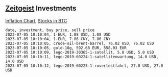 ## [Zeitgeist](index.html) Investments

[Inflation Chart](https://inflationchart.com),
[Stocks in BTC](https://stonksinbtc.xyz/)

```
date, investment, buy price, sell price
2023-07-05 10:10:04, 1-EUR, 1.08 USD, 1.08 USD
2023-07-05 10:10:04, 1-EUR, 7.86 CNY, 7.86 CNY
2023-07-05 10:10:05, crude-oil-brent-barrel, 76.02 USD, 76.02 USD
2023-07-05 10:10:05, gold-10g, 592.68 EUR, 558.03 EUR
2023-07-05 10:10:09, lego-2019-30365-1-satellit, 5.0 USD, 5.0 USD
2023-07-05 10:10:11, lego-2019-60224-1-satellitenwartung, 14.0 USD, 14.0 USD
2023-07-05 10:10:12, lego-2019-60225-1-rovertestfahrt, 27.0 USD, 27.0 USD
```
